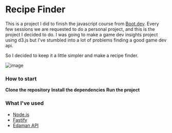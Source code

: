 # Recipe Finder
This is a project I did to finish the javascript course from [Boot.dev](https://www.boot.dev/tracks/backend). Every few sessions we are requested to do a personal project, and this is the project I decided to do. I was going to make a game dev insights project using d3.js but I've stumbled into a lot of problems finding a good game dev api.

So I decided to keep it a little simpler and make a recipe finder.

![image](https://github.com/rafaelnacle/recipe-finder/assets/54647722/a2d2f61d-b4f7-4549-a739-8ace79c12183)

### How to start
**Clone the repository**
**Install the dependencies**
**Run the project**
 

### What I've used
- [Node.js](https://nodejs.org/en)
- [Fastify](https://nodejs.org/en)
- [Edaman API](https://www.edamam.com/)